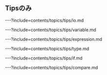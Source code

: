 ## Tipsのみ

---?include=contents/topics/tips/io.md

---?include=contents/topics/tips/variable.md

---?include=contents/topics/tips/expression.md

---?include=contents/topics/tips/type.md

---?include=contents/topics/tips/if.md

---?include=contents/topics/tips/compare.md